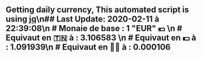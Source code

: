 ## Getting daily currency, This automated script is using [jq](https://stedolan.github.io/jq/)\n## Last Update:  2020-02-11 à 22:39:08\n # Monaie de base : 1 "EUR" 💶 \n # Equivaut en 🇹🇳 à :  3.106583 \n # Equivaut en 💵 à : 1.091939\n # Equivaut en 🐱‍💻 à :  0.000106
